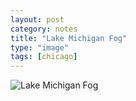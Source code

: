 ```yaml
---
layout: post
category: notes
title: "Lake Michigan Fog"
type: "image"
tags: [chicago]
---
```

![Lake Michigan Fog](https://gimmebar-assets.s3.amazonaws.com/5157b9e5a438f.jpg)